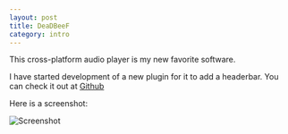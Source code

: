 ```yaml
---
layout: post
title: DeaDBeeF
category: intro
---
```


This cross-platform audio player is my new favorite software.

I have started development of a new plugin for it to add a headerbar.
You can check it out at [Github](https://github.com/saivert/ddb_misc_headerbar_GTK3)

Here is a screenshot:

![Screenshot](http://i.imgur.com/UEYfKy9.png "Screenshot")
